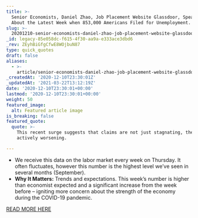 ```yaml
---
title: >-
  Senior Economists, Daniel Zhao, Job Placement Website Glassdoor, Speaking
  About the Latest Week when 853,000 Americans Filed for Unemployment.
slug: >-
  20201210-senior-economists-daniel-zhao-job-placement-website-glassdoor-speaking-about-the-latest-week-when-853000-americans-filed-for-unemployment
_id: legacy-85e058dc-f615-4f30-aa9a-e333ace3dbd6
_rev: ZEyhBiGfgCfwE8WOjbuN87
type: quick_quotes
draft: false
aliases:
  - >-
    article/senior-economists-daniel-zhao-job-placement-website-glassdoor-speaking-about-the-latest-week-when-853000-americans-filed-for-unemployment/
_createdAt: '2020-12-10T23:30:01Z'
_updatedAt: '2021-03-22T13:12:19Z'
date: '2020-12-10T23:30:01+00:00'
lastmod: '2020-12-10T23:30:01+00:00'
weight: 50
featured_image:
  alt: Featured article image
is_breaking: false
featured_quote:
  quote: >-
    This recent surge suggests that claims are not just stagnating, they’re
    actively worsening.

---
```

* We receive this data on the labor market every week on Thursday. It often fluctuates, however this number is the highest level we’ve seen in several months (September).
* **Why It Matters:** Trends and expectations. This week’s number is higher than economist expected and a significant increase from the week before – igniting more concern about the strength of the economy during the COVID-19 pandemic.

[READ MORE HERE](https://www.cnbc.com/2020/12/10/weekly-jobless-claims.html)